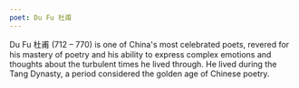 ```yaml
---
poet: Du Fu 杜甫
---
```


Du Fu 杜甫 (712 – 770)  is one of China's most celebrated poets, revered for his mastery of poetry and his ability to express complex emotions and thoughts about the turbulent times he lived through. He lived during the Tang Dynasty, a period considered the golden age of Chinese poetry.